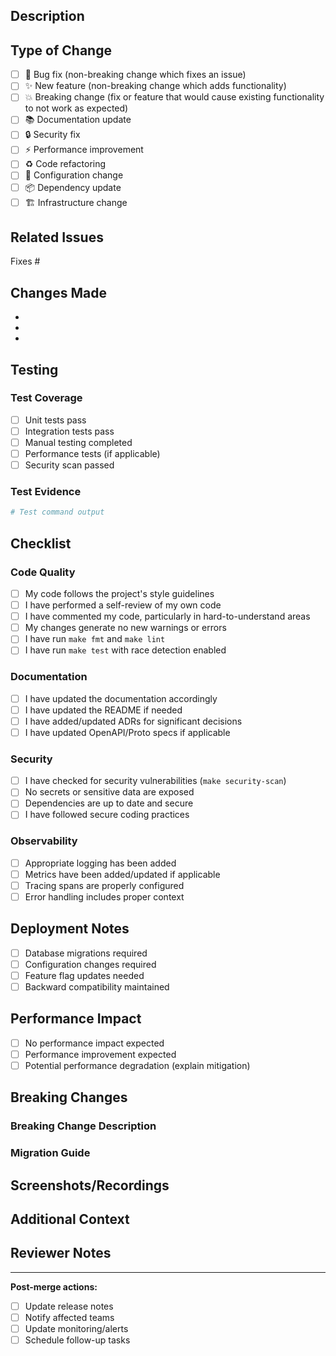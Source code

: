 ## Description
<!-- Provide a brief description of the changes in this PR -->

## Type of Change
<!-- Mark the relevant option with an "x" -->

- [ ] 🐛 Bug fix (non-breaking change which fixes an issue)
- [ ] ✨ New feature (non-breaking change which adds functionality)
- [ ] 💥 Breaking change (fix or feature that would cause existing functionality to not work as expected)
- [ ] 📚 Documentation update
- [ ] 🔒 Security fix
- [ ] ⚡ Performance improvement
- [ ] ♻️ Code refactoring
- [ ] 🔧 Configuration change
- [ ] 📦 Dependency update
- [ ] 🏗️ Infrastructure change

## Related Issues
<!-- Link to related issues (e.g., Fixes #123, Closes #456) -->

Fixes #

## Changes Made
<!-- List the main changes made in this PR -->

- 
- 
- 

## Testing
<!-- Describe the tests you ran to verify your changes -->

### Test Coverage
- [ ] Unit tests pass
- [ ] Integration tests pass
- [ ] Manual testing completed
- [ ] Performance tests (if applicable)
- [ ] Security scan passed

### Test Evidence
<!-- Provide evidence of testing (screenshots, logs, metrics) if applicable -->

```bash
# Test command output
```

## Checklist
<!-- Mark completed items with an "x" -->

### Code Quality
- [ ] My code follows the project's style guidelines
- [ ] I have performed a self-review of my own code
- [ ] I have commented my code, particularly in hard-to-understand areas
- [ ] My changes generate no new warnings or errors
- [ ] I have run `make fmt` and `make lint`
- [ ] I have run `make test` with race detection enabled

### Documentation
- [ ] I have updated the documentation accordingly
- [ ] I have updated the README if needed
- [ ] I have added/updated ADRs for significant decisions
- [ ] I have updated OpenAPI/Proto specs if applicable

### Security
- [ ] I have checked for security vulnerabilities (`make security-scan`)
- [ ] No secrets or sensitive data are exposed
- [ ] Dependencies are up to date and secure
- [ ] I have followed secure coding practices

### Observability
- [ ] Appropriate logging has been added
- [ ] Metrics have been added/updated if applicable
- [ ] Tracing spans are properly configured
- [ ] Error handling includes proper context

## Deployment Notes
<!-- Any special deployment considerations or migration steps -->

- [ ] Database migrations required
- [ ] Configuration changes required
- [ ] Feature flag updates needed
- [ ] Backward compatibility maintained

## Performance Impact
<!-- Describe any performance implications -->

- [ ] No performance impact expected
- [ ] Performance improvement expected
- [ ] Potential performance degradation (explain mitigation)

## Breaking Changes
<!-- If this PR includes breaking changes, describe them and the migration path -->

### Breaking Change Description
<!-- What will break and why -->

### Migration Guide
<!-- How to migrate from the old behavior to the new -->

## Screenshots/Recordings
<!-- If applicable, add screenshots or recordings to help explain your changes -->

## Additional Context
<!-- Add any other context about the PR here -->

## Reviewer Notes
<!-- Specific areas you'd like reviewers to focus on -->

---

**Post-merge actions:**
- [ ] Update release notes
- [ ] Notify affected teams
- [ ] Update monitoring/alerts
- [ ] Schedule follow-up tasks
